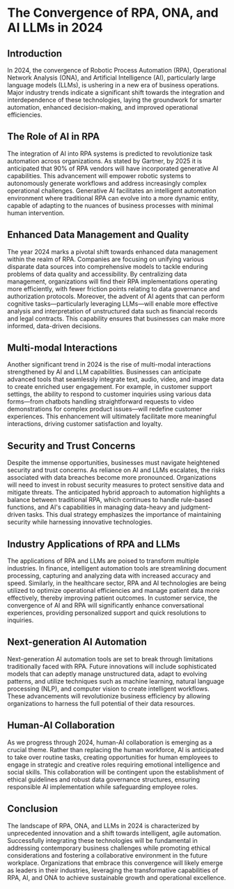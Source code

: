 # The Convergence of RPA, ONA, and AI LLMs in 2024

## Introduction  
In 2024, the convergence of Robotic Process Automation (RPA), Operational Network Analysis (ONA), and Artificial Intelligence (AI), particularly large language models (LLMs), is ushering in a new era of business operations. Major industry trends indicate a significant shift towards the integration and interdependence of these technologies, laying the groundwork for smarter automation, enhanced decision-making, and improved operational efficiencies.

## The Role of AI in RPA  
The integration of AI into RPA systems is predicted to revolutionize task automation across organizations. As stated by Gartner, by 2025 it is anticipated that 90% of RPA vendors will have incorporated generative AI capabilities. This advancement will empower robotic systems to autonomously generate workflows and address increasingly complex operational challenges. Generative AI facilitates an intelligent automation environment where traditional RPA can evolve into a more dynamic entity, capable of adapting to the nuances of business processes with minimal human intervention. 

## Enhanced Data Management and Quality  
The year 2024 marks a pivotal shift towards enhanced data management within the realm of RPA. Companies are focusing on unifying various disparate data sources into comprehensive models to tackle enduring problems of data quality and accessibility. By centralizing data management, organizations will find their RPA implementations operating more efficiently, with fewer friction points relating to data governance and authorization protocols. Moreover, the advent of AI agents that can perform cognitive tasks—particularly leveraging LLMs—will enable more effective analysis and interpretation of unstructured data such as financial records and legal contracts. This capability ensures that businesses can make more informed, data-driven decisions.

## Multi-modal Interactions  
Another significant trend in 2024 is the rise of multi-modal interactions strengthened by AI and LLM capabilities. Businesses can anticipate advanced tools that seamlessly integrate text, audio, video, and image data to create enriched user engagement. For example, in customer support settings, the ability to respond to customer inquiries using various data forms—from chatbots handling straightforward requests to video demonstrations for complex product issues—will redefine customer experiences. This enhancement will ultimately facilitate more meaningful interactions, driving customer satisfaction and loyalty.

## Security and Trust Concerns  
Despite the immense opportunities, businesses must navigate heightened security and trust concerns. As reliance on AI and LLMs escalates, the risks associated with data breaches become more pronounced. Organizations will need to invest in robust security measures to protect sensitive data and mitigate threats. The anticipated hybrid approach to automation highlights a balance between traditional RPA, which continues to handle rule-based functions, and AI's capabilities in managing data-heavy and judgment-driven tasks. This dual strategy emphasizes the importance of maintaining security while harnessing innovative technologies.

## Industry Applications of RPA and LLMs  
The applications of RPA and LLMs are poised to transform multiple industries. In finance, intelligent automation tools are streamlining document processing, capturing and analyzing data with increased accuracy and speed. Similarly, in the healthcare sector, RPA and AI technologies are being utilized to optimize operational efficiencies and manage patient data more effectively, thereby improving patient outcomes. In customer service, the convergence of AI and RPA will significantly enhance conversational experiences, providing personalized support and quick resolutions to inquiries.

## Next-generation AI Automation  
Next-generation AI automation tools are set to break through limitations traditionally faced with RPA. Future innovations will include sophisticated models that can adeptly manage unstructured data, adapt to evolving patterns, and utilize techniques such as machine learning, natural language processing (NLP), and computer vision to create intelligent workflows. These advancements will revolutionize business efficiency by allowing organizations to harness the full potential of their data resources.

## Human-AI Collaboration  
As we progress through 2024, human-AI collaboration is emerging as a crucial theme. Rather than replacing the human workforce, AI is anticipated to take over routine tasks, creating opportunities for human employees to engage in strategic and creative roles requiring emotional intelligence and social skills. This collaboration will be contingent upon the establishment of ethical guidelines and robust data governance structures, ensuring responsible AI implementation while safeguarding employee roles.

## Conclusion  
The landscape of RPA, ONA, and LLMs in 2024 is characterized by unprecedented innovation and a shift towards intelligent, agile automation. Successfully integrating these technologies will be fundamental in addressing contemporary business challenges while promoting ethical considerations and fostering a collaborative environment in the future workplace. Organizations that embrace this convergence will likely emerge as leaders in their industries, leveraging the transformative capabilities of RPA, AI, and ONA to achieve sustainable growth and operational excellence.